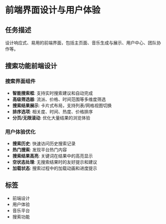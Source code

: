 # 前端界面设计与用户体验

## 任务描述
设计响应式、易用的前端界面，包括主页面、音乐生成与展示、用户中心、团队协作等。

## 搜索功能前端设计

### 搜索界面组件
- **智能搜索框**: 支持实时搜索建议和自动完成
- **高级筛选器**: 流派、价格、时间范围等多维度筛选
- **搜索结果展示**: 卡片式布局，支持列表/网格视图切换
- **排序选项**: 相关度、时间、热度、价格排序
- **分页/无限滚动**: 优化大量结果的浏览体验

### 用户体验优化
- **搜索历史**: 快速访问历史搜索记录
- **热门搜索**: 发现平台热门内容
- **搜索结果高亮**: 关键词在结果中的高亮显示
- **空状态处理**: 无搜索结果时的友好提示和建议
- **加载状态**: 搜索过程中的加载动画和进度提示

## 标签
- 前端设计
- 用户体验
- 音乐平台
- 搜索功能
